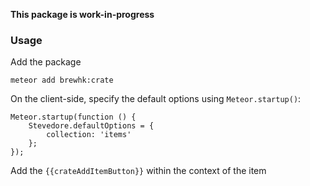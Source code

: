 **This package is work-in-progress**

### Usage

Add the package

    meteor add brewhk:crate

On the client-side, specify the default options using `Meteor.startup()`:

	Meteor.startup(function () {
		Stevedore.defaultOptions = {
			collection: 'items'
		};
	});

Add the `{{crateAddItemButton}}` within the context of the item